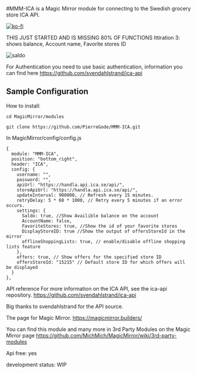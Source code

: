 #MMM-ICA is a Magic Mirror module for connecting to the Swedish grocery store ICA API.



[![ko-fi](https://ko-fi.com/img/githubbutton_sm.svg)](https://ko-fi.com/J3J2EARPK)





THIS JUST STARTED AND IS MISSING 80% OF FUNCTIONS
Ittiration 3: shows balance, Account name, Favorite stores ID

![saldo](https://user-images.githubusercontent.com/8579922/223672603-f17baa02-02f9-424a-ab85-51cec0817792.png)


For Authentication you need to use basic authentication, information you can find here https://github.com/svendahlstrand/ica-api
## Sample Configuration



How to install:
```
cd MagicMirror/modules
```
```
git clone https://github.com/PierreGode/MMM-ICA.git
```
In MagicMirror/config/config.js
```
{
  module: "MMM-ICA",
  position: "bottom_right",
  header: "ICA",
  config: {
    username: "",
    password: "",
    apiUrl: "https://handla.api.ica.se/api/",
    storeApiUrl: "https://handla.api.ica.se/api/",
    updateInterval: 900000, // Refresh every 15 minutes.
    retryDelay: 5 * 60 * 1000, // Retry every 5 minutes if an error occurs.
    settings: {
      Saldo: true, //Show Availible balance on the account 
      AccountName: false,
      FavoriteStores: true, //Show the id of your favorite stores
      DisplayStoreID: true //Show the output of offersStoreId in the mirror
      offlineShoppingLists: true, // enable/disable offline shopping lists feature
    },
    offers: true, // Show offers for the specified store ID
    offersStoreId: "15215" // Default store ID for which offers will be displayed
  }
},
```
<p>

API reference
For more information on the ICA API, see the ica-api repository. https://github.com/svendahlstrand/ica-api 

Big thanks to svendahlstrand for the API source.

The page for Magic Mirror. https://magicmirror.builders/

You can find this module and many more in 3rd Party Modules on the Magic Mirror page
https://github.com/MichMich/MagicMirror/wiki/3rd-party-modules
<p>
Api free: yes
<p>
development status: WIP 
